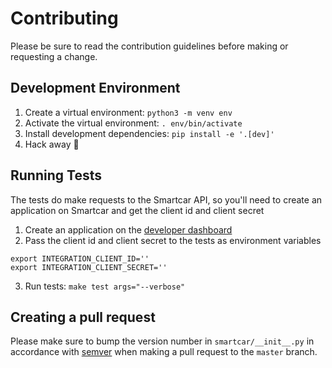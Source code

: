 # Contributing

Please be sure to read the contribution guidelines before making or requesting a change.

## Development Environment
1. Create a virtual environment: `python3 -m venv env`
2. Activate the virtual environment: `. env/bin/activate`
3. Install development dependencies: `pip install -e '.[dev]'`
4. Hack away :tada:

## Running Tests
The tests do make requests to the Smartcar API, so you'll need to create an application on Smartcar and get the client id and client secret

1. Create an application on the [developer dashboard](https://dashboard.smartcar.com)
2. Pass the client id and client secret to the tests as environment variables
```
export INTEGRATION_CLIENT_ID=''
export INTEGRATION_CLIENT_SECRET=''
```
3. Run tests: `make test args="--verbose"`

## Creating a pull request
Please make sure to bump the version number in `smartcar/__init__.py` in accordance with [semver](https://semver.org/) when making a pull request to the `master` branch.
